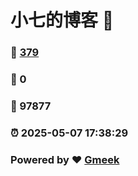 # 小七的博客 :link:  
### :page_facing_up: [379](/tag.html) 
### :speech_balloon: 0 
### :hibiscus: 97877 
### :alarm_clock: 2025-05-07 17:38:29 
### Powered by :heart: [Gmeek](https://github.com/Meekdai/Gmeek)

